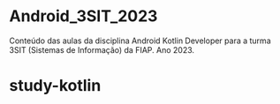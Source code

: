 # Android_3SIT_2023
Conteúdo das aulas da disciplina Android Kotlin Developer para a turma 3SIT (Sistemas de Informação) da FIAP. Ano 2023.
# study-kotlin
